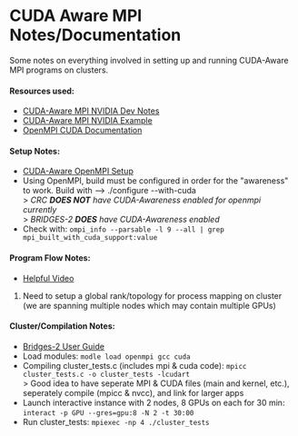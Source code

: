 # CUDA Aware MPI Notes/Documentation
 
Some notes on everything involved in setting up and running CUDA-Aware MPI programs on clusters.  

#### Resources used:  
   - [CUDA-Aware MPI NVIDIA Dev Notes](https://developer.nvidia.com/blog/introduction-cuda-aware-mpi/)  
   - [CUDA-Aware MPI NVIDIA Example](https://github.com/NVIDIA-developer-blog/code-samples/blob/master/posts/cuda-aware-mpi-example/src/CUDA_Aware_MPI.c)
   - [OpenMPI CUDA Documentation](https://www.open-mpi.org/faq/?category=runcuda)

#### Setup Notes:  
   - [CUDA-Aware OpenMPI Setup](https://kose-y.github.io/blog/2017/12/installing-cuda-aware-mpi/)  
   - Using OpenMPI, build must be configured in order for the "awareness" to work. Build with --> ./configure --with-cuda  
              > *CRC **DOES NOT** have CUDA-Awareness enabled for openmpi currently*  
              > *BRIDGES-2 **DOES** have CUDA-Awareness enabled*
   - Check with: `ompi_info --parsable -l 9 --all | grep mpi_built_with_cuda_support:value`
             
#### Program Flow Notes:  
   - [Helpful Video](https://www.youtube.com/watch?v=kIgbQQXbnto)
   
   1. Need to setup a global rank/topology for process mapping on cluster (we are spanning multiple nodes which may contain multiple GPUs)

#### Cluster/Compilation Notes:
   - [Bridges-2 User Guide](https://www.psc.edu/resources/bridges-2/user-guide-2/#intro)
   - Load modules: `modle load openmpi gcc cuda`
   - Compiling cluster_tests.c (includes mpi & cuda code): `mpicc cluster_tests.c -o cluster_tests -lcudart`  
              > Good idea to have seperate MPI & CUDA files (main and kernel, etc.), seperately compile (mpicc & nvcc), and link for larger apps
   - Launch interactive instance with 2 nodes, 8 GPUs on each for 30 min: `interact -p GPU --gres=gpu:8 -N 2 -t 30:00`
   - Run cluster_tests: `mpiexec -np 4 ./cluster_tests`
 



